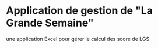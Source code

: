 # Application de gestion de "La Grande Semaine"

une application Excel pour gérer le calcul des score de LGS
